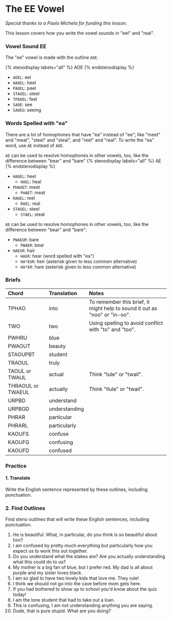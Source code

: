 # The EE Vowel

_Special thanks to a Paolo Michela for funding this lesson._

This lesson covers how you write the vowel sounds in "eel" and "real".

### Vowel Sound EE

The "ee" vowel is made with the outline `AOE`.

{% stenodisplay labels="all" %}
AOE
{% endstenodisplay %}

* `AOEL`: eel
* `HAOEL`: heel
* `PAOEL`: peel
* `STAOEL`: steel
* `TPAOEL`: feel
* `SAOE`: see
* `SAOEG`: seeing

### Words Spelled with "ea"

There are a lot of homophones that have "ea" instead of "ee"; like "meet" and "meat", "steel" and "steal", and "reel" and "real". To write the "ea" word, use `AE` instead of `AOE`.

`AE` can be used to resolve homophones in other vowels, too, like the difference between "bear" and "bare"
{% stenodisplay labels="all" %}
AE
{% endstenodisplay %}

* `HAOEL`: heel
  - `HAEL`: heal
* `PHAOET`: meet
  - `PHAET`: meat
* `RAOEL`: reel
  - `RAEL`: real
* `STAOEL`: steel
  - `STAEL`: steal

`AE` can be used to resolve homophones in other vowels, too, like the difference between "bear" and "bare":

- `PWAEUR`: bare
  - `PWAER`: bear
- `HAEUR`: hair
  - `HAER`: hear (word spelled with "ea")
  - `HA*EUR`: heir (asterisk given to less common alternative)
  - `HA*ER`: hare (asterisk given to less common alternative)

### Briefs

| Chord             | Translation   | Notes                                                                      |
|:------------------|:--------------|:---------------------------------------------------------------------------|
| TPHAO             | into          | To remember this brief, it might help to sound it out as "noo" or "in-oo". |
| TWO               | two           | Using spelling to avoid conflict with "to" and "too".                      |
| PWHRU             | blue          |                                                                            |
| PWAOUT            | beauty        |                                                                            |
| STAOUPBT          | student       |                                                                            |
| TRAOUL            | truly         |                                                                            |
| TAOUL or TWAUL    | actual        | Think "tule" or "twall".                                                   |
| THRAOUL or TWAEUL | actually      | Think "tlule" or "twail".                                                  |
| URPBD             | understand    |                                                                            |
| URPBGD            | understanding |                                                                            |
| PHRAR             | particular    |                                                                            |
| PHRARL            | particularly  |                                                                            |
| KAOUFS            | confuse       |                                                                            |
| KAOUFG            | confusing     |                                                                            |
| KAOUFD            | confused      |                                                                            |

### Practice

#### 1. Translate

Write the English sentence represented by these outlines, including punctuation.

### 2. Find Outlines

Find steno outlines that will write these English sentences, including punctuation.

1. He is beautiful. What, in particular, do you think is so beautiful about him?
2. I am confused by pretty much everything but particularly how you expect us to work this out together.
3. Do you understand what the stakes are? Are you actually understanding what this could do to us?
4. My mother is a big fan of blue, but I prefer red. My dad is all about purple and my sister loves black.
5. I am so glad to have two lovely kids that love me. They rule!
6. I think we should not go into the cave before mom gets here.
7. If you had bothered to show up to school you'd know about the quiz today!
8. I am the lone student that had to take out a loan.
9. This is confusing, I am not understanding anything you are saying.
10. Dude, that is pure stupid. What are you doing?
